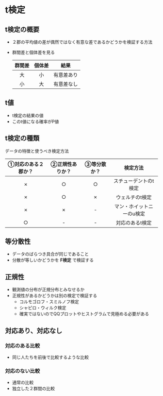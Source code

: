 # t検定

## t検定の概要

* ２郡の平均値の差が偶然ではなく有意な差であるかどうかを検証する方法
* 群間差と個体差を見る

  | 群間差 | 個体差 |    結果    |
  | :----: | :----: | :--------: |
  |   大   |   小   | 有意差あり |
  |   小   |   大   | 有意差なし |

## t値

* t検定の結果の値
* このt値になる確率がP値

## t検定の種類

データの特徴と使うべき検定方法

| ①対応のある２郡か？ | ②正規性ありか？ | ③等分散か？ |         検定方法          |
| :-----------------: | :-------------: | :---------: | :-----------------------: |
|          ✗          |        ○        |      ○      |   スチューデントのt検定   |
|          ✗          |        ○        |      ✗      |      ウェルチのt検定      |
|          ✗          |        ✗        |      -      | マン・ホイットニーのu検定 |
|          ○          |        -        |      -      |      対応のあるt検定      |

## 等分散性

* データのばらつき具合が同じであること
* 分散が等しいかどうかを **F検定** で検証する

## 正規性

* 観測値の分布が正規分布とみなせるか
* 正規性があるかどうかは別の検定で検証する
  * コルモゴロフ・スミルノフ検定
  * シャピロ・ウィルク検定
  * 確実ではないのでQQプロットやヒストグラムで見極める必要がある

## 対応あり、対応なし

### 対応のある比較

* 同じ人たちを前後で比較するような比較

### 対応のない比較

* 通常の比較
* 独立した２群間の比較
